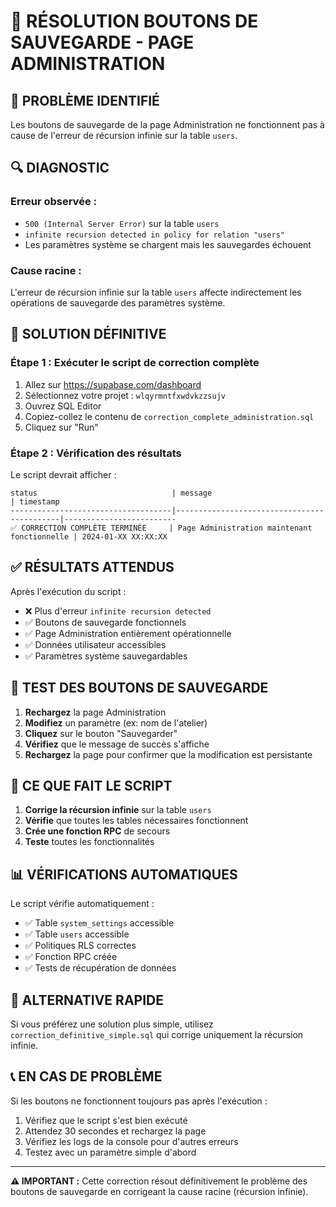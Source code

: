 # 🔧 RÉSOLUTION BOUTONS DE SAUVEGARDE - PAGE ADMINISTRATION

## 🚨 PROBLÈME IDENTIFIÉ
Les boutons de sauvegarde de la page Administration ne fonctionnent pas à cause de l'erreur de récursion infinie sur la table `users`.

## 🔍 DIAGNOSTIC

### Erreur observée :
- `500 (Internal Server Error)` sur la table `users`
- `infinite recursion detected in policy for relation "users"`
- Les paramètres système se chargent mais les sauvegardes échouent

### Cause racine :
L'erreur de récursion infinie sur la table `users` affecte indirectement les opérations de sauvegarde des paramètres système.

## 🎯 SOLUTION DÉFINITIVE

### Étape 1 : Exécuter le script de correction complète
1. Allez sur https://supabase.com/dashboard
2. Sélectionnez votre projet : `wlqyrmntfxwdvkzzsujv`
3. Ouvrez SQL Editor
4. Copiez-collez le contenu de `correction_complete_administration.sql`
5. Cliquez sur "Run"

### Étape 2 : Vérification des résultats
Le script devrait afficher :
```
status                              | message                                    | timestamp
------------------------------------|--------------------------------------------|-------------------------
✅ CORRECTION COMPLÈTE TERMINÉE     | Page Administration maintenant fonctionnelle | 2024-01-XX XX:XX:XX
```

## ✅ RÉSULTATS ATTENDUS

Après l'exécution du script :
- ❌ Plus d'erreur `infinite recursion detected`
- ✅ Boutons de sauvegarde fonctionnels
- ✅ Page Administration entièrement opérationnelle
- ✅ Données utilisateur accessibles
- ✅ Paramètres système sauvegardables

## 🧪 TEST DES BOUTONS DE SAUVEGARDE

1. **Rechargez** la page Administration
2. **Modifiez** un paramètre (ex: nom de l'atelier)
3. **Cliquez** sur le bouton "Sauvegarder"
4. **Vérifiez** que le message de succès s'affiche
5. **Rechargez** la page pour confirmer que la modification est persistante

## 🔧 CE QUE FAIT LE SCRIPT

1. **Corrige la récursion infinie** sur la table `users`
2. **Vérifie** que toutes les tables nécessaires fonctionnent
3. **Crée une fonction RPC** de secours
4. **Teste** toutes les fonctionnalités

## 📊 VÉRIFICATIONS AUTOMATIQUES

Le script vérifie automatiquement :
- ✅ Table `system_settings` accessible
- ✅ Table `users` accessible
- ✅ Politiques RLS correctes
- ✅ Fonction RPC créée
- ✅ Tests de récupération de données

## 🚀 ALTERNATIVE RAPIDE

Si vous préférez une solution plus simple, utilisez `correction_definitive_simple.sql` qui corrige uniquement la récursion infinie.

## 📞 EN CAS DE PROBLÈME

Si les boutons ne fonctionnent toujours pas après l'exécution :
1. Vérifiez que le script s'est bien exécuté
2. Attendez 30 secondes et rechargez la page
3. Vérifiez les logs de la console pour d'autres erreurs
4. Testez avec un paramètre simple d'abord

---

**⚠️ IMPORTANT :** Cette correction résout définitivement le problème des boutons de sauvegarde en corrigeant la cause racine (récursion infinie).
